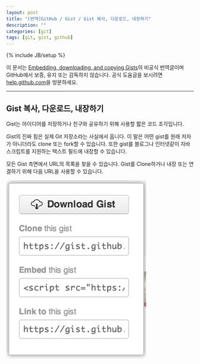 ```yaml
---
layout: post
title: "[번역]GitHub / Gist / Gist 복사, 다운로드, 내장하기"
description: ""
categories: [git]
tags: [git, gist, github]
---
```

{% include JB/setup %}

이 문서는 [Embedding, downloading, and copying Gists](https://help.github.com/articles/embedding-downloading-and-copying-gists)의 비공식 번역글이며 GitHub에서 보증, 유지 또는 감독하지 않습니다. 공식 도움글을 보시려면 [help.github.com](https://help.github.com)을 방문하세요.

---

## Gist 복사, 다운로드, 내장하기

Gist는 아이디어를 저장하거나 친구와 공유하기 위해 사용할 짧은 코드 조각입니다.

Gist의 진짜 힘은 실제 Git 저장소라는 사실에서 옵니다. 이 말은 어떤 gist를 원래 저자가 아니더라도 clone 또는 fork할 수 있습니다. 또한 gist를 블로그나 인터넷같이 자바스크립트를 지원하는 텍스트 필드에 내장할 수 있습니다.

모든 Gist 측면에서 URL의 목록을 찾을 수 있습니다. Gist를 Clone하거나 내장 또는 연결하기 위해 다음 URL을 사용할 수 있습니다.

![gist_clone](/../../../../image/2014/gist_clone.png)